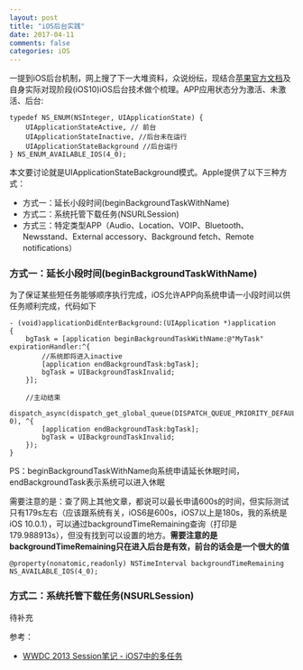 ```yaml
---
layout: post
title: "iOS后台实践"
date: 2017-04-11
comments: false
categories: iOS
---
```


一提到iOS后台机制，网上搜了下一大堆资料，众说纷纭，现结合[苹果官方文档](https://developer.apple.com/library/content/documentation/iPhone/Conceptual/iPhoneOSProgrammingGuide/BackgroundExecution/BackgroundExecution.html)及自身实际对现阶段(iOS10)iOS后台技术做个梳理。APP应用状态分为激活、未激活、后台:

```
typedef NS_ENUM(NSInteger, UIApplicationState) {
    UIApplicationStateActive, // 前台
    UIApplicationStateInactive, //后台未在运行
    UIApplicationStateBackground //后台运行
} NS_ENUM_AVAILABLE_IOS(4_0);
```
本文要讨论就是UIApplicationStateBackground模式。Apple提供了以下三种方式：

* 方式一：延长小段时间(beginBackgroundTaskWithName)
* 方式二：系统托管下载任务(NSURLSession)
* 方式三：特定类型APP（Audio、Location、VOIP、Bluetooth、Newsstand、External accessory、Background fetch、Remote notifications）

### 方式一：延长小段时间(beginBackgroundTaskWithName)
为了保证某些短任务能够顺序执行完成，iOS允许APP向系统申请一小段时间以供任务顺利完成，代码如下

```
- (void)applicationDidEnterBackground:(UIApplication *)application
{
    bgTask = [application beginBackgroundTaskWithName:@"MyTask" expirationHandler:^{
    	//系统即将进入inactive
        [application endBackgroundTask:bgTask];
        bgTask = UIBackgroundTaskInvalid;
    }];
 
	//主动结束
    dispatch_async(dispatch_get_global_queue(DISPATCH_QUEUE_PRIORITY_DEFAULT, 0), ^{ 
        [application endBackgroundTask:bgTask];
        bgTask = UIBackgroundTaskInvalid;
    });
}
```
PS：beginBackgroundTaskWithName向系统申请延长休眠时间，endBackgroundTask表示系统可以进入休眠

需要注意的是：查了网上其他文章，都说可以最长申请600s的时间，但实际测试只有179s左右（应该跟系统有关，iOS6是600s，iOS7以上是180s，我的系统是iOS 10.0.1），可以通过backgroundTimeRemaining查询（打印是179.988913s），但没有找到可以设置的地方。**需要注意的是backgroundTimeRemaining只在进入后台是有效，前台的话会是一个很大的值**

```
@property(nonatomic,readonly) NSTimeInterval backgroundTimeRemaining NS_AVAILABLE_IOS(4_0);
```

### 方式二：系统托管下载任务(NSURLSession)

待补充



参考：

* [WWDC 2013 Session笔记 - iOS7中的多任务](https://onevcat.com/2013/08/ios7-background-multitask/)
